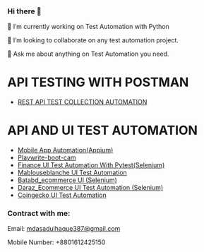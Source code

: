 ### Hi there 👋
🔭 I’m currently working on Test Automation with Python

👯 I’m looking to collaborate on any test automation project.

💬 Ask me about anything on Test Automation you need.



# API TESTING WITH POSTMAN
*  <a href='https://github.com/jahangiralam-qa/postmanapitestcollection'>REST API TEST COLLECTION AUTOMATION </a>

# API AND UI TEST AUTOMATION 
* <a href='https://github.com/asadulqa/Mobile-App-Automation'>Mobile App Automation(Appium)</a>
* <a href='https://github.com/asadulqa/playwrite-boot-camp'>Playwrite-boot-cam</a>
* <a href='https://github.com/asadulqa/financeassure'>Finance UI Test Automation With Pytest(Selenium)</a>
* <a href='https://github.com/asadulqa/Mablouseblanche_data-scraping-with-selenium-Webdriver'>Mablouseblanche UI Test Automation</a>
* <a href='https://github.com/asadulqa/-Batabd_data-scaping-with-Beautifulsoup4'>Batabd_ecommerce UI (Selenium)</a>
* <a href='https://github.com/asadulqa/Daraz_ecommerce-website-bangladesh'>Daraz_Ecommerce UI Test Automation (Selenium) </a>
* <a href='https://github.com/asadulqa/Coingecko'>Coingecko UI Test Automation</a>

### Contract with me:

Email: mdasadulhaque387@gmail.com

Mobile Number: +8801612425150
<!--


Here are some ideas to get you started:

- 🔭 I’m currently working on ...
- 🌱 I’m currently learning ...
- 👯 I’m looking to collaborate on ...
- 🤔 I’m looking for help with ...
- 💬 Ask me about ...
- 📫 How to reach me: ...
- 😄 Pronouns: ...
- ⚡ Fun fact: ...
-->
